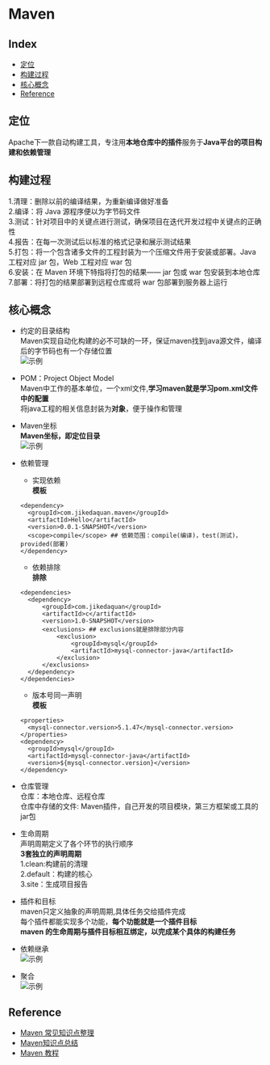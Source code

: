 Maven
===

Index
---
- [定位](#定位)
- [构建过程](#构建过程)
- [核心概念](#核心概念)
- [Reference](#Reference)

## 定位
Apache下一款自动构建工具，专注用**本地仓库中的插件**服务于**Java平台的项目构建和依赖管理**<br/>


## 构建过程
1.清理：删除以前的编译结果，为重新编译做好准备<br/>
2.编译：将 Java 源程序便以为字节码文件<br/>
3.测试：针对项目中的关键点进行测试，确保项目在迭代开发过程中关键点的正确性<br/>
4.报告：在每一次测试后以标准的格式记录和展示测试结果<br/>
5.打包：将一个包含诸多文件的工程封装为一个压缩文件用于安装或部署。Java 工程对应 jar 包，Web 工程对应 war 包<br/>
6.安装：在 Maven 环境下特指将打包的结果—— jar 包或 war 包安装到本地仓库<br/>
7.部署：将打包的结果部署到远程仓库或将 war 包部署到服务器上运行<br/>

## 核心概念
- 约定的目录结构<br/>
Maven实现自动化构建的必不可缺的一环，保证maven找到java源文件，编译后的字节码也有一个存储位置<br/>
![示例](../图片/maven管理项目的目录结构.png)
- POM：Project Object Model<br/>
Maven中工作的基本单位，一个xml文件,**学习maven就是学习pom.xml文件中的配置**<br/>
将java工程的相关信息封装为**对象**，便于操作和管理<br/>

- Maven坐标<br/>
**Maven坐标，即定位目录**<br/>
![示例](../图片/Maven坐标.png)
- 依赖管理<br/>
  - 实现依赖<br/>
  **模板**<br/>
  ```
  <dependency>
    <groupId>com.jikedaquan.maven</groupId>
    <artifactId>Hello</artifactId>
    <version>0.0.1-SNAPSHOT</version>
    <scope>compile</scope> ## 依赖范围：compile(编译)，test(测试)，provided(部署)
  </dependency>
  ```
  - 依赖排除<br/>
  **排除**
  ```
  <dependencies>
    <dependency>
        <groupId>com.jikedaquan</groupId>
        <artifactId>c</artifactId>
        <version>1.0-SNAPSHOT</version>
        <exclusions> ## exclusions就是排除部分内容
            <exclusion>
                <groupId>mysql</groupId>
                <artifactId>mysql-connector-java</artifactId>
            </exclusion>
        </exclusions>
    </dependency>
  </dependencies>
  ```
  - 版本号同一声明<br/>
  **模板**<br/>
  ```
  <properties>
    <mysql-connector.version>5.1.47</mysql-connector.version>
  </properties>
  <dependency>
    <groupId>mysql</groupId>
    <artifactId>mysql-connector-java</artifactId>
    <version>${mysql-connector.version}</version>
  </dependency>
  ```
- 仓库管理<br/>
仓库：本地仓库、远程仓库<br/>
仓库中存储的文件: Maven插件，自己开发的项目模块，第三方框架或工具的jar包
- 生命周期<br/>
声明周期定义了各个环节的执行顺序<br/>
**3套独立的声明周期**<br/>
1.clean:构建前的清理<br/>
2.default：构建的核心<br/>
3.site：生成项目报告<br/>
- 插件和目标<br/>
maven只定义抽象的声明周期,具体任务交给插件完成<br/>
每个插件都能实现多个功能，**每个功能就是一个插件目标**<br/>
**maven 的生命周期与插件目标相互绑定，以完成某个具体的构建任务**
- 依赖继承<br/>
![示例](../图片/Maven依赖继承.png)
- 聚合<br/>
![示例](../图片/批量maven工程安装_清理.png)

## Reference
- [Maven 常见知识点整理](https://www.jianshu.com/p/2ffad8918b09)
- [Maven知识点总结](https://cloud.tencent.com/developer/article/1401694)
- [Maven 教程](https://www.runoob.com/maven/maven-tutorial.html)
